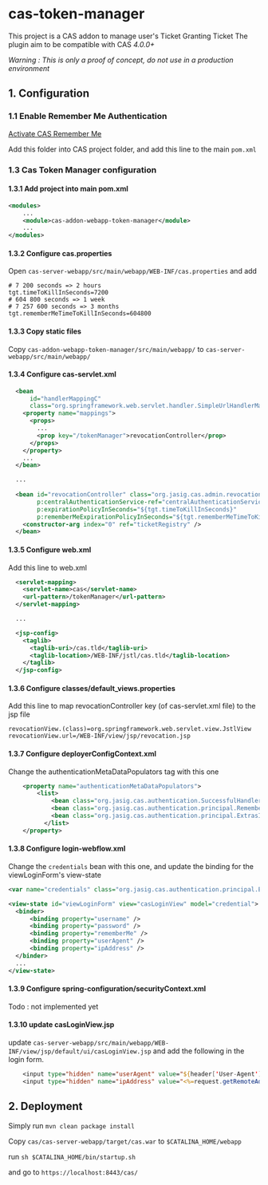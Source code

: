 # cas-token-manager

This project is a CAS addon to manage user's Ticket Granting Ticket
The plugin aim to be compatible with CAS _4.0.0+_

_Warning : This is only a proof of concept, do not use in a production environment_

## 1. Configuration

### 1.1 Enable Remember Me Authentication

[Activate CAS Remember Me](https://jasig.github.io/cas/4.0.0/installation/Configuring-Authentication-Components.html#long-term-authentication)

Add this folder into CAS project folder, and add this line to the main `pom.xml`

### 1.3 Cas Token Manager configuration

#### 1.3.1 Add project into main pom.xml

```xml
<modules>
	...
	<module>cas-addon-webapp-token-manager</module>
	...
</modules>
```

#### 1.3.2 Configure cas.properties

Open `cas-server-webapp/src/main/webapp/WEB-INF/cas.properties` and add 

```
# 7 200 seconds => 2 hours
tgt.timeToKillInSeconds=7200
# 604 800 seconds => 1 week
# 7 257 600 seconds => 3 months
tgt.rememberMeTimeToKillInSeconds=604800
```

#### 1.3.3 Copy static files

Copy `cas-addon-webapp-token-manager/src/main/webapp/` to `cas-server-webapp/src/main/webapp/`

#### 1.3.4 Configure cas-servlet.xml

```xml
  <bean
      id="handlerMappingC"
      class="org.springframework.web.servlet.handler.SimpleUrlHandlerMapping">
    <property name="mappings">
      <props>
        ...
        <prop key="/tokenManager">revocationController</prop>
      </props>
    </property>
    ...
  </bean>

  ...
  
  <bean id="revocationController" class="org.jasig.cas.admin.revocation.UserRevocationController"
        p:centralAuthenticationService-ref="centralAuthenticationService"
        p:expirationPolicyInSeconds="${tgt.timeToKillInSeconds}"
        p:rememberMeExpirationPolicyInSeconds="${tgt.rememberMeTimeToKillInSeconds}">
    <constructor-arg index="0" ref="ticketRegistry" />
  </bean>

```

#### 1.3.5 Configure web.xml

Add this line to web.xml

```xml
  <servlet-mapping>
    <servlet-name>cas</servlet-name>
    <url-pattern>/tokenManager</url-pattern>
  </servlet-mapping>

  ...

  <jsp-config>
    <taglib>
      <taglib-uri>/cas.tld</taglib-uri>
      <taglib-location>/WEB-INF/jstl/cas.tld</taglib-location>
    </taglib>
  </jsp-config>
```

#### 1.3.6 Configure classes/default_views.properties

Add this line to map revocationController key (of cas-servlet.xml file) to the jsp file

```
revocationView.(class)=org.springframework.web.servlet.view.JstlView
revocationView.url=/WEB-INF/view/jsp/revocation.jsp
```

#### 1.3.7 Configure deployerConfigContext.xml

Change the authenticationMetaDataPopulators tag with this one

```xml
    <property name="authenticationMetaDataPopulators">
        <list>
            <bean class="org.jasig.cas.authentication.SuccessfulHandlerMetaDataPopulator" />
            <bean class="org.jasig.cas.authentication.principal.RememberMeAuthenticationMetaDataPopulator" />
            <bean class="org.jasig.cas.authentication.principal.ExtrasInfosAuthenticationMetaDataPopulator" />
          </list>
    </property>
```

#### 1.3.8 Configure login-webflow.xml

Change the `credentials` bean with this one, and update the binding for the viewLoginForm's view-state

```xml
<var name="credentials" class="org.jasig.cas.authentication.principal.ExtrasInfosRememberMeUsernamePasswordCredential" />

<view-state id="viewLoginForm" view="casLoginView" model="credential">
  <binder>
      <binding property="username" />
      <binding property="password" />
      <binding property="rememberMe" />
      <binding property="userAgent" />
      <binding property="ipAddress" />
  </binder>
  ...
</view-state>

```

#### 1.3.9 Configure spring-configuration/securityContext.xml

Todo : not implemented yet

#### 1.3.10 update casLoginView.jsp

update `cas-server-webapp/src/main/webapp/WEB-INF/view/jsp/default/ui/casLoginView.jsp` and add the following in the login form.

```jsp
    <input type="hidden" name="userAgent" value="${header['User-Agent']}"/>
    <input type="hidden" name="ipAddress" value="<%=request.getRemoteAddr()%>"/>
```

## 2. Deployment

Simply run `mvn clean package install`

Copy `cas/cas-server-webapp/target/cas.war` to `$CATALINA_HOME/webapp`

run `sh $CATALINA_HOME/bin/startup.sh`

and go to `https://localhost:8443/cas/`